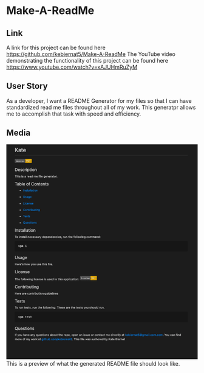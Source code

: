 # Make-A-ReadMe

## Link

A link for this project can be found here https://github.com/kebiernat5/Make-A-ReadMe
The YouTube video demonstrating the functionality of this project can be found here https://www.youtube.com/watch?v=xAJUHmRuZyM

## User Story

As a developer, I want a README Generator for my files so that I can have standardized read me files throughout all of my work. This generatpr allows me to accomplish that task with speed and efficiency. 

## Media

![Screen Shot](screen-shot.png)
This is a preview of what the generated README file should look like. 
